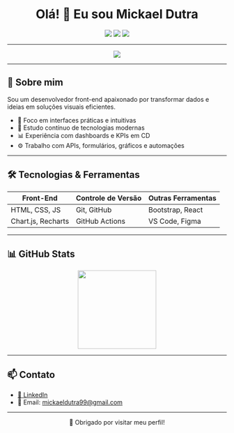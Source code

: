 <h1 align="center">Olá! 👋 Eu sou Mickael Dutra</h1>

<p align="center">
  <img src="https://img.shields.io/badge/Front--End-%23FFA500?style=for-the-badge&logo=html5&logoColor=white" />
  <img src="https://img.shields.io/badge/JavaScript-%23F7DF1E?style=for-the-badge&logo=javascript&logoColor=black" />
  <img src="https://img.shields.io/badge/API%20REST-%23FFA500?style=for-the-badge&logo=cloudflare&logoColor=white" />
</p>

---

<p align="center">
  <img src="https://readme-typing-svg.demolab.com?font=Fira+Code&size=22&pause=1000&color=FFA500&center=true&vCenter=true&width=435&lines=Desenvolvedor+Front-End;Apaixonado+por+interfaces+visuais;Foco+em+projetos+funcionais+e+eficientes" />
</p>

---

## 🔶 Sobre mim

Sou um desenvolvedor front-end apaixonado por transformar dados e ideias em soluções visuais eficientes.

- 🎯 Foco em interfaces práticas e intuitivas
- 🧠 Estudo contínuo de tecnologias modernas
- 📊 Experiência com dashboards e KPIs em CD
- ⚙️ Trabalho com APIs, formulários, gráficos e automações

---

## 🛠️ Tecnologias & Ferramentas

| Front-End      | Controle de Versão | Outras Ferramentas |
|----------------|--------------------|---------------------|
| HTML, CSS, JS  | Git, GitHub        | Bootstrap, React |
| Chart.js, Recharts | GitHub Actions | VS Code, Figma      |

---

## 📊 GitHub Stats

<div align="center">
  <img height="180em" src="https://github-readme-stats.vercel.app/api/top-langs/?username=mickaeldutra&layout=compact&theme=orange&hide_title=true&title_color=FFA500" />
</div>

---


## 📫 Contato

- [🔗 LinkedIn](https://www.linkedin.com/in/mickael-dutra-690970258/)
- 📧 Email: mickaeldutra99@gmail.com

---

<p align="center">🧡 Obrigado por visitar meu perfil!</p>
